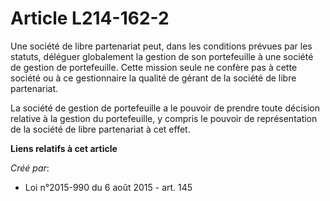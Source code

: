 # Article L214-162-2

Une société de libre partenariat peut, dans les conditions prévues par les statuts, déléguer globalement la gestion de son
portefeuille à une société de gestion de portefeuille. Cette mission seule ne confère pas à cette société ou à ce
gestionnaire la qualité de gérant de la société de libre partenariat. 

La société de gestion de portefeuille a le pouvoir de prendre toute décision relative à la gestion du portefeuille, y compris
le pouvoir de représentation de la société de libre partenariat à cet effet.

**Liens relatifs à cet article**

_Créé par_:

  - Loi n°2015-990 du 6 août 2015 - art. 145
